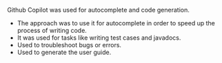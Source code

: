 Github Copilot was used for autocomplete and code generation.
- The approach was to use it for autocomplete in order to speed up the process of writing code.
- It was used for tasks like writing test cases and javadocs.
- Used to troubleshoot bugs or errors.
- Used to generate the user guide.
